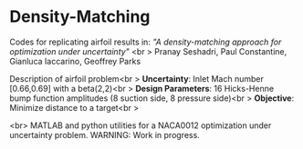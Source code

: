 # Density-Matching
Codes for replicating airfoil results in:
*"A density-matching approach for optimization under uncertainty"* <br \>
Pranay Seshadri, Paul Constantine, Gianluca Iaccarino, Geoffrey Parks


Description of airfoil problem<br \>
**Uncertainty**: Inlet Mach number [0.66,0.69] with a beta(2,2)<br \>
**Design Parameters**: 16 Hicks-Henne bump function amplitudes (8 suction side, 8 pressure side)<br \>
**Objective**: Minimize distance to a target<br \>

<br\>
MATLAB and python utilities for a NACA0012 optimization under uncertainty problem. 
WARNING: Work in progress. 
 
